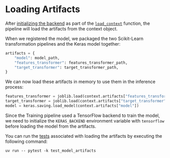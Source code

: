 # Loading Artifacts

After [initializing the backend](.guide/inference-pipeline/initializing-backend.md) as part of the [`load_context`](https://mlflow.org/docs/latest/python_api/mlflow.pyfunc.html#mlflow.pyfunc.PythonModel.load_context) function, the pipeline will load the artifacts from the context object.

When we registered the model, we packaged the two Scikit-Learn transformation pipelines and the Keras model together:

```python 
artifacts = {
    "model": model_path,
    "features_transformer": features_transformer_path,
    "target_transformer": target_transformer_path,
}
```

We can now load these artifacts in memory to use them in the inference process:

```python 
features_transformer = joblib.load(context.artifacts["features_transformer"])
target_transformer = joblib.load(context.artifacts["target_transformer"])
model = keras.saving.load_model(context.artifacts["model"])
```

Since the Training pipeline used a TensorFlow backend to train the model, we need to initialize the `KERAS_BACKEND` environment variable with `tensorflow` before loading the model from the artifacts.

You can run the [tests](tests/model/test_model_artifacts.py) associated with loading the artifacts by executing the following command:

```shell
uv run -- pytest -k test_model_artifacts
```
